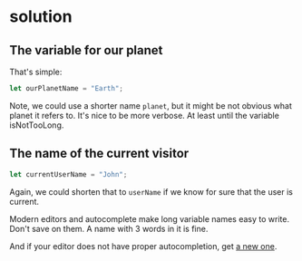 # solution

## The variable for our planet

That's simple:

```javascript
let ourPlanetName = "Earth";
```

Note, we could use a shorter name `planet`, but it might be not obvious what planet it refers to. It's nice to be more verbose. At least until the variable isNotTooLong.

## The name of the current visitor

```javascript
let currentUserName = "John";
```

Again, we could shorten that to `userName` if we know for sure that the user is current.

Modern editors and autocomplete make long variable names easy to write. Don't save on them. A name with 3 words in it is fine.

And if your editor does not have proper autocompletion, get [a new one](https://github.com/CodefulDom/en.javascript.info/tree/a035351fcfceb747760a1d9bd2c652f624999a4a/code-editors/README.md).


